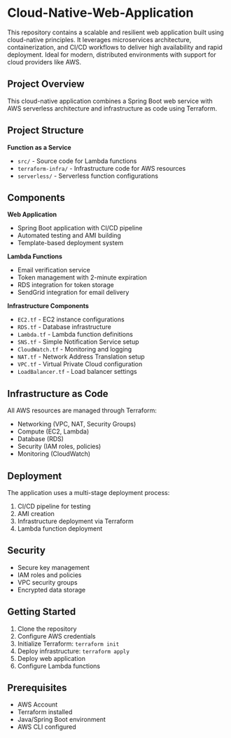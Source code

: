 # Cloud-Native-Web-Application
This repository contains a scalable and resilient web application built using cloud-native principles. It leverages microservices architecture, containerization, and CI/CD workflows to deliver high availability and rapid deployment. Ideal for modern, distributed environments with support for cloud providers like AWS.


## Project Overview
This cloud-native application combines a Spring Boot web service with AWS serverless architecture and infrastructure as code using Terraform.

## Project Structure

**Function as a Service**
- `src/` - Source code for Lambda functions
- `terraform-infra/` - Infrastructure code for AWS resources
- `serverless/` - Serverless function configurations

## Components

**Web Application**
- Spring Boot application with CI/CD pipeline
- Automated testing and AMI building
- Template-based deployment system

**Lambda Functions**
- Email verification service
- Token management with 2-minute expiration
- RDS integration for token storage
- SendGrid integration for email delivery

**Infrastructure Components**
- `EC2.tf` - EC2 instance configurations
- `RDS.tf` - Database infrastructure
- `Lambda.tf` - Lambda function definitions
- `SNS.tf` - Simple Notification Service setup
- `CloudWatch.tf` - Monitoring and logging
- `NAT.tf` - Network Address Translation setup
- `VPC.tf` - Virtual Private Cloud configuration
- `LoadBalancer.tf` - Load balancer settings

## Infrastructure as Code
All AWS resources are managed through Terraform:
- Networking (VPC, NAT, Security Groups)
- Compute (EC2, Lambda)
- Database (RDS)
- Security (IAM roles, policies)
- Monitoring (CloudWatch)

## Deployment
The application uses a multi-stage deployment process:
1. CI/CD pipeline for testing
2. AMI creation
3. Infrastructure deployment via Terraform
4. Lambda function deployment

## Security
- Secure key management
- IAM roles and policies
- VPC security groups
- Encrypted data storage

## Getting Started
1. Clone the repository
2. Configure AWS credentials
3. Initialize Terraform: `terraform init`
4. Deploy infrastructure: `terraform apply`
5. Deploy web application
6. Configure Lambda functions

## Prerequisites
- AWS Account
- Terraform installed
- Java/Spring Boot environment
- AWS CLI configured

